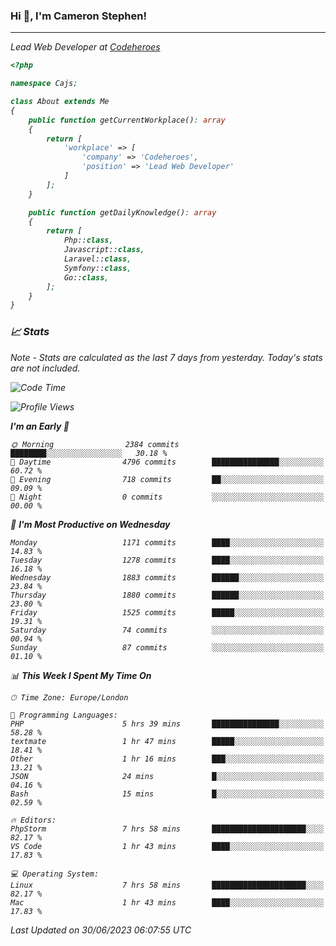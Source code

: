 ### Hi 👋, I'm Cameron Stephen!
<hr>
<p><em>Lead Web Developer at <a href="https://codeheroes.co.uk">Codeheroes</a></p>


```php
<?php

namespace Cajs;

class About extends Me
{
    public function getCurrentWorkplace(): array
    {
        return [
            'workplace' => [
                'company' => 'Codeheroes',
                'position' => 'Lead Web Developer'
            ]
        ];
    }

    public function getDailyKnowledge(): array
    {
        return [
            Php::class,
            Javascript::class,
            Laravel::class,
            Symfony::class,
            Go::class,
        ];
    }
}
```

### 📈 Stats
<p><em>Note - Stats are calculated as the last 7 days from yesterday. Today's stats are not included.</em></p>


<!--START_SECTION:waka-->
![Code Time](http://img.shields.io/badge/Code%20Time-3%2C423%20hrs%2051%20mins-blue)

![Profile Views](http://img.shields.io/badge/Profile%20Views-0-blue)

**I'm an Early 🐤** 

```text
🌞 Morning                2384 commits        ████████░░░░░░░░░░░░░░░░░   30.18 % 
🌆 Daytime                4796 commits        ███████████████░░░░░░░░░░   60.72 % 
🌃 Evening                718 commits         ██░░░░░░░░░░░░░░░░░░░░░░░   09.09 % 
🌙 Night                  0 commits           ░░░░░░░░░░░░░░░░░░░░░░░░░   00.00 % 
```
📅 **I'm Most Productive on Wednesday** 

```text
Monday                   1171 commits        ████░░░░░░░░░░░░░░░░░░░░░   14.83 % 
Tuesday                  1278 commits        ████░░░░░░░░░░░░░░░░░░░░░   16.18 % 
Wednesday                1883 commits        ██████░░░░░░░░░░░░░░░░░░░   23.84 % 
Thursday                 1880 commits        ██████░░░░░░░░░░░░░░░░░░░   23.80 % 
Friday                   1525 commits        █████░░░░░░░░░░░░░░░░░░░░   19.31 % 
Saturday                 74 commits          ░░░░░░░░░░░░░░░░░░░░░░░░░   00.94 % 
Sunday                   87 commits          ░░░░░░░░░░░░░░░░░░░░░░░░░   01.10 % 
```


📊 **This Week I Spent My Time On** 

```text
🕑︎ Time Zone: Europe/London

💬 Programming Languages: 
PHP                      5 hrs 39 mins       ███████████████░░░░░░░░░░   58.28 % 
textmate                 1 hr 47 mins        █████░░░░░░░░░░░░░░░░░░░░   18.41 % 
Other                    1 hr 16 mins        ███░░░░░░░░░░░░░░░░░░░░░░   13.21 % 
JSON                     24 mins             █░░░░░░░░░░░░░░░░░░░░░░░░   04.16 % 
Bash                     15 mins             █░░░░░░░░░░░░░░░░░░░░░░░░   02.59 % 

🔥 Editors: 
PhpStorm                 7 hrs 58 mins       █████████████████████░░░░   82.17 % 
VS Code                  1 hr 43 mins        ████░░░░░░░░░░░░░░░░░░░░░   17.83 % 

💻 Operating System: 
Linux                    7 hrs 58 mins       █████████████████████░░░░   82.17 % 
Mac                      1 hr 43 mins        ████░░░░░░░░░░░░░░░░░░░░░   17.83 % 
```


 Last Updated on 30/06/2023 06:07:55 UTC
<!--END_SECTION:waka-->
